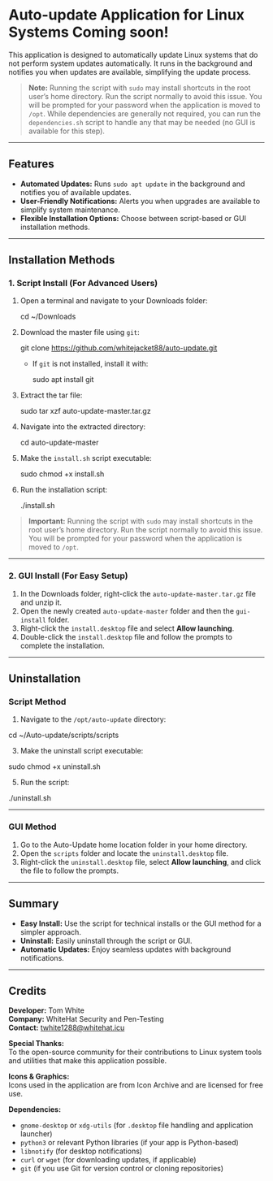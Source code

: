 # Auto-update Application for Linux Systems Coming soon!

This application is designed to automatically update Linux systems that do not perform system updates automatically. It runs in the background and notifies you when updates are available, simplifying the update process.

> **Note:** Running the script with `sudo` may install shortcuts in the root user’s home directory. Run the script normally to avoid this issue. You will be prompted for your password when the application is moved to `/opt`. While dependencies are generally not required, you can run the `dependencies.sh` script to handle any that may be needed (no GUI is available for this step).

---

## Features

- **Automated Updates:** Runs `sudo apt update` in the background and notifies you of available updates.
- **User-Friendly Notifications:** Alerts you when upgrades are available to simplify system maintenance.
- **Flexible Installation Options:** Choose between script-based or GUI installation methods.

---

## Installation Methods

### 1. Script Install (For Advanced Users)

1. Open a terminal and navigate to your Downloads folder:

   cd ~/Downloads

2. Download the master file using `git`:
   
   git clone https://github.com/whitejacket88/auto-update.git

      - If `git` is not installed, install it with:

           sudo apt install git

3. Extract the tar file:

   sudo tar xzf auto-update-master.tar.gz


4. Navigate into the extracted directory:

   cd auto-update-master


5. Make the `install.sh` script executable:
   
   sudo chmod +x install.sh


7. Run the installation script:
   
   ./install.sh

> **Important:** Running the script with `sudo` may install shortcuts in the root user’s home directory. Run the script normally to avoid this issue. You will be prompted for your password when the application is moved to `/opt`.

---

### 2. GUI Install (For Easy Setup)

1. In the Downloads folder, right-click the `auto-update-master.tar.gz` file and unzip it.
2. Open the newly created `auto-update-master` folder and then the `gui-install` folder.
3. Right-click the `install.desktop` file and select **Allow launching**.
4. Double-click the `install.desktop` file and follow the prompts to complete the installation.

---

## Uninstallation

### Script Method

1. Navigate to the `/opt/auto-update` directory:
   
cd ~/Auto-update/scripts/scripts

3. Make the uninstall script executable:
   
sudo chmod +x uninstall.sh

5. Run the script:
   
./uninstall.sh

---

### GUI Method

1. Go to the Auto-Update home location folder in your home directory.
2. Open the `scripts` folder and locate the `uninstall.desktop` file.
3. Right-click the `uninstall.desktop` file, select **Allow launching**, and click the file to follow the prompts.

---

## Summary

- **Easy Install:** Use the script for technical installs or the GUI method for a simpler approach.
- **Uninstall:** Easily uninstall through the script or GUI.
- **Automatic Updates:** Enjoy seamless updates with background notifications.

---

## Credits

**Developer:** Tom White  
**Company:** WhiteHat Security and Pen-Testing  
**Contact:** twhite1288@whitehat.icu  

**Special Thanks:**  
To the open-source community for their contributions to Linux system tools and utilities that make this application possible.

**Icons & Graphics:**  
Icons used in the application are from Icon Archive and are licensed for free use.

**Dependencies:**  
- `gnome-desktop` or `xdg-utils` (for `.desktop` file handling and application launcher)  
- `python3` or relevant Python libraries (if your app is Python-based)  
- `libnotify` (for desktop notifications)  
- `curl` or `wget` (for downloading updates, if applicable)  
- `git` (if you use Git for version control or cloning repositories)
